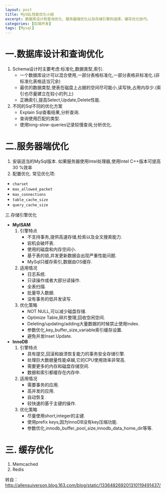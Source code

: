 ```yaml
---
layout: post
title: MySQL性能优化小结
excerpt: 数据库设计和查询优化、服务器端优化以及存储引擎的选择，缓存优化技巧。
categories: [后端开发]
tags: [Mysql]
---
```


# 一.数据库设计和查询优化
1. Schema设计时主要考虑:标准化,数据类型,索引.
   - 一个数据库设计可以混合使用,一部分表格标准化,一部分表格非标准化.(非标准化表格适当冗余)
   - 最优的数据类型,使表在磁盘上占据的空间尽可能小,读写快,占用内存少.(索引也尽量建立在较小的列上)
   - 正确索引,提高Select,Update,Delete性能.
2. 不同的Sql不同的优化方案
   - Explain Sql查看结果,分析查询.
   - 查询使用匹配的类型.
   - 使用long-slow-queries记录较慢查询,分析优化.

# 二.服务器端优化
1. 安装适当的MySql版本.
 如果服务器使用Intel处理器,使用Intel C++版本可提高30 %效率
2. 配置优化.
 常见优化项:
  - `charset`  
  - `max_allowed_packet`  
  - `max_connections`  
  - `table_cache_size`  
  - `query_cache_size`

三.存储引擎优化

- **MyISAM**
    1. 引擎特点
       - 不支持事务,提供高速存储,检索以及全文搜索能力.
       - 宕机会破坏表.
       - 使用的磁盘和内存空间小.
       - 基于表的锁,并发更新数据会出现严重性能问题.
       - MySql只缓存索引,数据由OS缓存.
    2. 适用情况
       - 日志系统.
       - 只读操作或者大部分读操作.
       - 全表扫描.
       - 批量导入数据.
       - 没有事务的低并发读写.
    3. 优化策略
       - NOT NULL,可以减少磁盘存储.
       - Optimize Table,碎片整理,回收空闲空间.
       - Deleting/updating/adding大量数据的时候禁止使用index.
       - 参数优化,key_buffer_size_variable索引缓存设置.
       - 避免并发Inset Update.
- **InnoDB**
    1. 引擎特点
       - 具有提交,回滚和崩溃恢复能力的事务安全存储引擎.
       - 处理巨大数据量性能卓越,它的CPU使用效率非常高.
       - 需要更多的内存和磁盘存储空间.
       - 数据和索引都缓存在内存中.
    2. 适用情况
       - 需要事务的应用.
       - 高并发的应用.
       - 自动恢复.
       - 较快速的基于主键的操作.
    3. 优化策略
       - 尽量使用short,integer的主键.
       - 使用prefix keys,因为InnoDB没有key压缩功能.
       - 参数优化,innodb_buffer_pool_size,innodb_data_home_dir等等.

# 三. 缓存优化 
1. Memcached
2. Redis

转自： http://allensuiverson.blog.163.com/blog/static/133648269201310119491437/